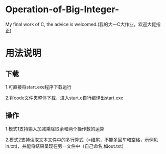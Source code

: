 # Operation-of-Big-Integer-
My final work of C, the advice is welcomed.(我的大一C大作业，欢迎大佬指正)
# 用法说明
## 下载
1.可直接将start.exe程序下载运行

2.将code文件夹整体下载，进入start.c自行编译出start.exe
## 操作
1.模式1支持输入加减乘除取余和两个操作数的运算

2.模式2支持读取文本文件中的多行算式（=结尾，不能多回车和空格，示例见in.txt)，并能将结果呈现在另一文件中（自己命名,如out.txt）
